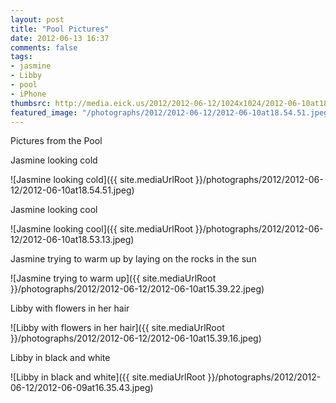```yaml
---
layout: post
title: "Pool Pictures"
date: 2012-06-13 16:37
comments: false
tags: 
- jasmine
- Libby
- pool
- iPhone
thumbsrc: http://media.eick.us/2012/2012-06-12/1024x1024/2012-06-10at18.54.51.jpeg
featured_image: "/photographs/2012/2012-06-12/2012-06-10at18.54.51.jpeg"
---
```

Pictures from the Pool

Jasmine looking cold



![Jasmine looking cold]({{ site.mediaUrlRoot }}/photographs/2012/2012-06-12/2012-06-10at18.54.51.jpeg)


Jasmine looking cool



![Jasmine looking cool]({{ site.mediaUrlRoot }}/photographs/2012/2012-06-12/2012-06-10at18.53.13.jpeg)


Jasmine trying to warm up by laying on the rocks in the sun



![Jasmine trying to warm up]({{ site.mediaUrlRoot }}/photographs/2012/2012-06-12/2012-06-10at15.39.22.jpeg)


Libby with flowers in her hair



![Libby with flowers in her hair]({{ site.mediaUrlRoot }}/photographs/2012/2012-06-12/2012-06-10at15.39.16.jpeg)


Libby in black and white



![Libby in black and white]({{ site.mediaUrlRoot }}/photographs/2012/2012-06-12/2012-06-09at16.35.43.jpeg)


